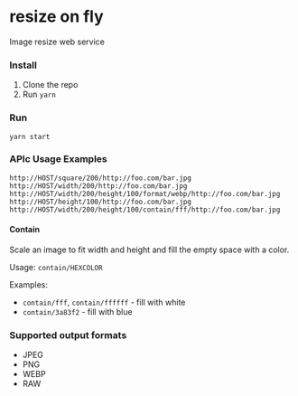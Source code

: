 # resize on fly

Image resize web service

### Install
  1. Clone the repo
  2. Run `yarn`

### Run
`yarn start`

### APIc Usage Examples
```
http://HOST/square/200/http://foo.com/bar.jpg
http://HOST/width/200/http://foo.com/bar.jpg
http://HOST/width/200/height/100/format/webp/http://foo.com/bar.jpg
http://HOST/height/100/http://foo.com/bar.jpg
http://HOST/width/200/height/100/contain/fff/http://foo.com/bar.jpg
```

#### Contain
Scale an image to fit width and height and fill the empty space with a color.

Usage: `contain/HEXCOLOR`

Examples:
  - `contain/fff`, `contain/ffffff` - fill with white
  - `contain/3a83f2` - fill with blue


### Supported output formats
- JPEG
- PNG
- WEBP
- RAW
